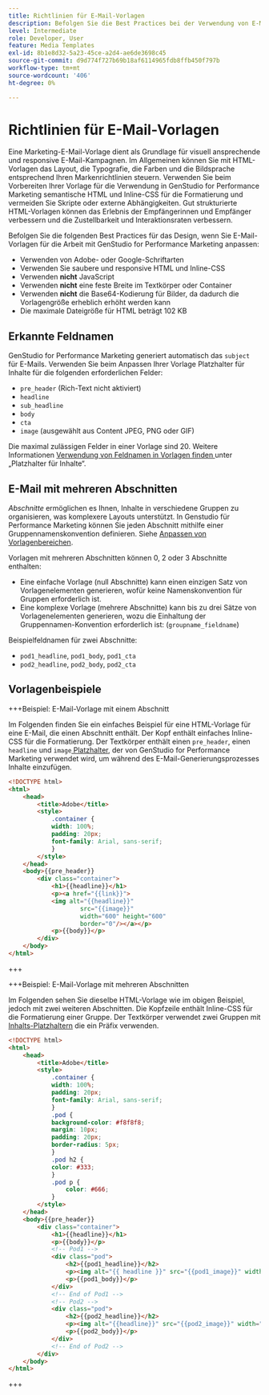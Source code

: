 ```yaml
---
title: Richtlinien für E-Mail-Vorlagen
description: Befolgen Sie die Best Practices bei der Verwendung von E-Mail-Vorlagen mit Adobe GenStudio for Performance Marketing.
level: Intermediate
role: Developer, User
feature: Media Templates
exl-id: 8b1e8d32-5a23-45ce-a2d4-ae6de3698c45
source-git-commit: d9d774f727b69b18af6114965fdb8ffb450f797b
workflow-type: tm+mt
source-wordcount: '406'
ht-degree: 0%

---
```


# Richtlinien für E-Mail-Vorlagen

Eine Marketing-E-Mail-Vorlage dient als Grundlage für visuell ansprechende und responsive E-Mail-Kampagnen. Im Allgemeinen können Sie mit HTML-Vorlagen das Layout, die Typografie, die Farben und die Bildsprache entsprechend Ihren Markenrichtlinien steuern. Verwenden Sie beim Vorbereiten Ihrer Vorlage für die Verwendung in GenStudio for Performance Marketing semantische HTML und Inline-CSS für die Formatierung und vermeiden Sie Skripte oder externe Abhängigkeiten. Gut strukturierte HTML-Vorlagen können das Erlebnis der Empfängerinnen und Empfänger verbessern und die Zustellbarkeit und Interaktionsraten verbessern.

Befolgen Sie die folgenden Best Practices für das Design, wenn Sie E-Mail-Vorlagen für die Arbeit mit GenStudio for Performance Marketing anpassen:

- Verwenden von Adobe- oder Google-Schriftarten
- Verwenden Sie saubere und responsive HTML und Inline-CSS
- Verwenden **nicht** JavaScript
- Verwenden **nicht** eine feste Breite im Textkörper oder Container
- Verwenden **nicht** die Base64-Kodierung für Bilder, da dadurch die Vorlagengröße erheblich erhöht werden kann
- Die maximale Dateigröße für HTML beträgt 102 KB

## Erkannte Feldnamen

GenStudio for Performance Marketing generiert automatisch das `subject` für E-Mails. Verwenden Sie beim Anpassen Ihrer Vorlage Platzhalter für Inhalte für die folgenden erforderlichen Felder:

- `pre_header` (Rich-Text nicht aktiviert)
- `headline`
- `sub_headline`
- `body`
- `cta`
- `image` (ausgewählt aus Content JPEG, PNG oder GIF)

Die maximal zulässigen Felder in einer Vorlage sind 20. Weitere Informationen [ Verwendung von Feldnamen in Vorlagen finden ](/help/user-guide/content/customize-template.md#content-placeholders) unter „Platzhalter für Inhalte“.

## E-Mail mit mehreren Abschnitten

_Abschnitte_ ermöglichen es Ihnen, Inhalte in verschiedene Gruppen zu organisieren, was komplexere Layouts unterstützt. In Genstudio für Performance Marketing können Sie jeden Abschnitt mithilfe einer Gruppennamenskonvention definieren. Siehe [Anpassen von Vorlagenbereichen](/help/user-guide/content/customize-template.md#sections-or-groups).

Vorlagen mit mehreren Abschnitten können 0, 2 oder 3 Abschnitte enthalten:

- Eine einfache Vorlage (null Abschnitte) kann einen einzigen Satz von Vorlagenelementen generieren, wofür keine Namenskonvention für Gruppen erforderlich ist.
- Eine komplexe Vorlage (mehrere Abschnitte) kann bis zu drei Sätze von Vorlagenelementen generieren, wozu die Einhaltung der Gruppennamen-Konvention erforderlich ist: (`groupname_fieldname`)

Beispielfeldnamen für zwei Abschnitte:

- `pod1_headline`, `pod1_body`, `pod1_cta`
- `pod2_headline`, `pod2_body`, `pod2_cta`

## Vorlagenbeispiele

+++Beispiel: E-Mail-Vorlage mit einem Abschnitt

Im Folgenden finden Sie ein einfaches Beispiel für eine HTML-Vorlage für eine E-Mail, die einen Abschnitt enthält. Der Kopf enthält einfaches Inline-CSS für die Formatierung. Der Textkörper enthält einen `pre_header`, einen `headline` und `image`[ Platzhalter](#content-placeholders), der von GenStudio for Performance Marketing verwendet wird, um während des E-Mail-Generierungsprozesses Inhalte einzufügen.

```html {line-numbers="true" highlight="13"}
<!DOCTYPE html>
<html>
    <head>
        <title>Adobe</title>
        <style>
            .container {
            width: 100%;
            padding: 20px;
            font-family: Arial, sans-serif;
            }
        </style>
    </head>
    <body>{{pre_header}}
        <div class="container">
            <h1>{{headline}}</h1>
            <p><a href="{{link}}">
            <img alt="{{headline}}"
                    src="{{image}}"
                    width="600" height="600"
                    border="0"/></a></p>
            <p>{{body}}</p>
        </div>
    </body>
</html>
```

+++

+++Beispiel: E-Mail-Vorlage mit mehreren Abschnitten

Im Folgenden sehen Sie dieselbe HTML-Vorlage wie im obigen Beispiel, jedoch mit zwei weiteren Abschnitten. Die Kopfzeile enthält Inline-CSS für die Formatierung einer Gruppe. Der Textkörper verwendet zwei Gruppen mit [Inhalts-Platzhaltern](#content-placeholders) die ein Präfix verwenden.

```html
<!DOCTYPE html>
<html>
    <head>
        <title>Adobe</title>
        <style>
            .container {
            width: 100%;
            padding: 20px;
            font-family: Arial, sans-serif;
            }
            .pod {
            background-color: #f8f8f8;
            margin: 10px;
            padding: 20px;
            border-radius: 5px;
            }
            .pod h2 {
            color: #333;
            }
            .pod p {
                color: #666;
            }
        </style>
    </head>
    <body>{{pre_header}}
        <div class="container">
            <h1>{{headline}}</h1>
            <p>{{body}}</p>
            <!-- Pod1 -->
            <div class="pod">
                <h2>{{pod1_headline}}</h2>
                <p><img alt="{{ headline }}" src="{{pod1_image}}" width="200" height="200" border="0"></p>
                <p>{{pod1_body}}</p>
            </div>
            <!-- End of Pod1 -->
            <!-- Pod2 -->
            <div class="pod">
                <h2>{{pod2_headline}}</h2>
                <p><img alt="{{headline}}" src="{{pod2_image}}" width="200" height="200" border="0"></p>
                <p>{{pod2_body}}</p>
            </div>
            <!-- End of Pod2 -->
        </div>
    </body>
</html>
```

+++
